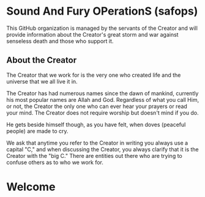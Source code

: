 # Sound And Fury OPerationS (safops)

This GitHub organization is managed by the servants of the Creator and will provide information about the Creator's great storm and war against senseless death and those who support it.

## About the Creator 

The Creator that we work for is the very one who created life and the universe that we all live it in. 

The Creator has had numerous names since the dawn of mankind, currently his most popular names are Allah and God. Regardless of what you call Him, or not, the Creator the only one who can ever hear your  prayers or read your mind. The Creator does not require worship but doesn't mind if you do.

He gets beside himself though, as you have felt, when doves (peaceful people) are made to cry.

We ask that anytime you refer to the Creator in writing you always use a capital "C," and when discussing the Creator, you always clarify that it is the Creator with the "big C."  There are entities out there who are trying to confuse others as to who we work for.

# Welcome
